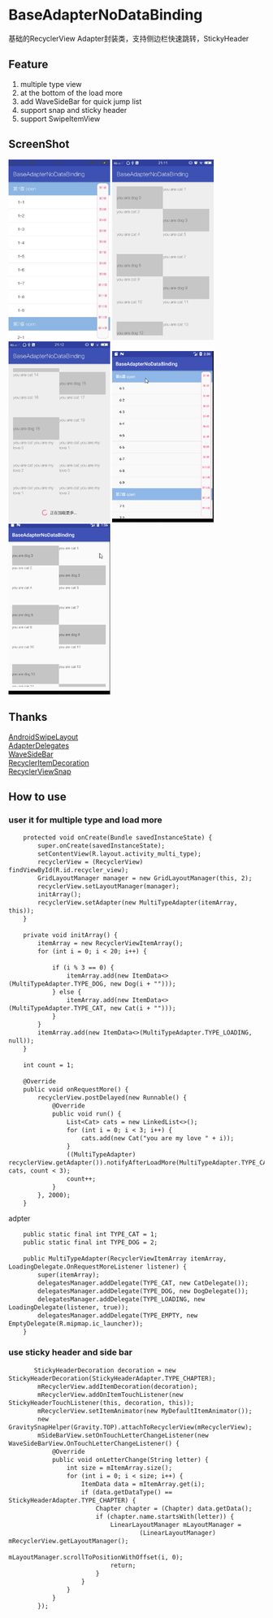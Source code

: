 # BaseAdapterNoDataBinding
基础的RecyclerView Adapter封装类，支持侧边栏快速跳转，StickyHeader

## Feature ##
1. multiple type view
2. at the bottom of the load more
3. add WaveSideBar for quick jump list
4. support snap and sticky header
5. support SwipeItemView

## ScreenShot ##
<img src="screenshot/sticky_header.jpg" width=200></img> <img src="screenshot/multi_type.jpg" width=200></img> <img src="screenshot/load_more.jpg" width=200></img> <img src="screenshot/side.gif" width=200 ></img> <img src="screenshot/swipe.gif" width=200 ></img>

## Thanks ##
[AndroidSwipeLayout](https://github.com/daimajia/AndroidSwipeLayout)  
[AdapterDelegates](https://github.com/sockeqwe/AdapterDelegates)  
[WaveSideBar](https://github.com/Solartisan/WaveSideBar)  
[RecyclerItemDecoration](https://github.com/dinuscxj/RecyclerItemDecoration)  
[RecyclerViewSnap](https://github.com/rubensousa/RecyclerViewSnap)

## How to use ##

### user it for multiple type and load more ###
```
    protected void onCreate(Bundle savedInstanceState) {
        super.onCreate(savedInstanceState);
        setContentView(R.layout.activity_multi_type);
        recyclerView = (RecyclerView) findViewById(R.id.recycler_view);
        GridLayoutManager manager = new GridLayoutManager(this, 2);
        recyclerView.setLayoutManager(manager);
        initArray();
        recyclerView.setAdapter(new MultiTypeAdapter(itemArray, this));
    }

    private void initArray() {
        itemArray = new RecyclerViewItemArray();
        for (int i = 0; i < 20; i++) {

            if (i % 3 == 0) {
                itemArray.add(new ItemData<>(MultiTypeAdapter.TYPE_DOG, new Dog(i + "")));
            } else {
                itemArray.add(new ItemData<>(MultiTypeAdapter.TYPE_CAT, new Cat(i + "")));
            }
        }
        itemArray.add(new ItemData<>(MultiTypeAdapter.TYPE_LOADING, null));
    }

    int count = 1;

    @Override
    public void onRequestMore() {
        recyclerView.postDelayed(new Runnable() {
            @Override
            public void run() {
                List<Cat> cats = new LinkedList<>();
                for (int i = 0; i < 3; i++) {
                    cats.add(new Cat("you are my love " + i));
                }
                ((MultiTypeAdapter) recyclerView.getAdapter()).notifyAfterLoadMore(MultiTypeAdapter.TYPE_CAT, cats, count < 3);
                count++;
            }
        }, 2000);
    }
```
adpter  
```
    public static final int TYPE_CAT = 1;
    public static final int TYPE_DOG = 2;

    public MultiTypeAdapter(RecyclerViewItemArray itemArray, LoadingDelegate.OnRequestMoreListener listener) {
        super(itemArray);
        delegatesManager.addDelegate(TYPE_CAT, new CatDelegate());
        delegatesManager.addDelegate(TYPE_DOG, new DogDelegate());
        delegatesManager.addDelegate(TYPE_LOADING, new LoadingDelegate(listener, true));
        delegatesManager.addDelegate(TYPE_EMPTY, new EmptyDelegate(R.mipmap.ic_launcher));
    }
```

### use sticky header and side bar ###
```
       StickyHeaderDecoration decoration = new StickyHeaderDecoration(StickyHeaderAdapter.TYPE_CHAPTER);
        mRecyclerView.addItemDecoration(decoration);
        mRecyclerView.addOnItemTouchListener(new StickyHeaderTouchListener(this, decoration, this));
        mRecyclerView.setItemAnimator(new MyDefaultItemAnimator());
        new GravitySnapHelper(Gravity.TOP).attachToRecyclerView(mRecyclerView);
        mSideBarView.setOnTouchLetterChangeListener(new WaveSideBarView.OnTouchLetterChangeListener() {
            @Override
            public void onLetterChange(String letter) {
                int size = mItemArray.size();
                for (int i = 0; i < size; i++) {
                    ItemData data = mItemArray.get(i);
                    if (data.getDataType() == StickyHeaderAdapter.TYPE_CHAPTER) {
                        Chapter chapter = (Chapter) data.getData();
                        if (chapter.name.startsWith(letter)) {
                            LinearLayoutManager mLayoutManager =
                                    (LinearLayoutManager) mRecyclerView.getLayoutManager();
                            mLayoutManager.scrollToPositionWithOffset(i, 0);
                            return;
                        }
                    }
                }
            }
        });
```